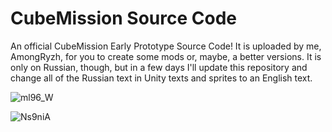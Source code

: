 # CubeMission Source Code

An official CubeMission Early Prototype Source Code!
It is uploaded by me, AmongRyzh, for you to create some mods or, maybe, a better versions. It is only on Russian, though, but in a few days I'll update this repository and change all of the Russian text in Unity texts and sprites to an English text.


![ml96_W](https://user-images.githubusercontent.com/85356611/182676774-85230ddd-794b-4d46-bd78-6b9200e8da92.png)

![Ns9niA](https://user-images.githubusercontent.com/85356611/182676902-0828ad32-7a71-4533-8460-e311a92aadcf.png)

